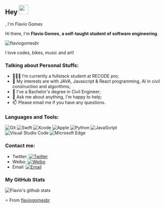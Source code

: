 ## Hey <img src="https://raw.githubusercontent.com/iampavangandhi/iampavangandhi/master/gifs/Hi.gif" width="30px"></h2>, I'm Flavio Gomes

Hi there, I'm **Flavio Gomes**, **a self-taught student of software engineering**.
<p align="left"> <img src="https://komarev.com/ghpvc/?username=flaviogomesbr" alt="flaviogomesbr" /> </p> 

I love codes, bikes, music and art!

### Talking about Personal Stuffs:

- 👨🏽‍💻 I’m currently a fullstack student at RECODE pro; 
- 🤔 My interests are with JAVA, Javascript & React programming, AI in civil construction and algorithms;
- 💼 I've a Bachelor's degree in Civil Engineer;
- 💬 Ask me about anything, I'm happy to help;
- 📫 Please email me if you have any questions.

### Languages and Tools:

![Git](https://img.shields.io/badge/Git-F05032?style=flat-square&logo=Git&logoColor=white)
![Swift](https://img.shields.io/badge/Swift-FA7343?style=flat-square&logo=Swift&logoColor=white)
![Xcode](https://img.shields.io/badge/Xcode-1575F9?style=flat-square&logo=Xcode&logoColor=white)
![Apple](https://img.shields.io/badge/iPhone_and_MacBook-999999?style=flat-square&logo=Apple&logoColor=white)
![Python](https://img.shields.io/badge/Python-3776AB?style=flat-square&logo=Python&logoColor=white)
![JavaScript](https://img.shields.io/badge/JavaScript-F7DF1E?style=flat-square&logo=JavaScript&logoColor=white)
![Visual Studio Code](https://img.shields.io/badge/Visual_Studio_Code-007ACC?style=flat-square&logo=Visual-Studio-Code&logoColor=white)
![Microsoft Edge](https://img.shields.io/badge/Microsoft_Edge-0078D7?style=flat-square&logo=Microsoft-Edge&logoColor=white)

### Contact me:

- Twitter: [![Twitter](https://img.shields.io/badge/@AlbertAbdilim-1DA1F2?style=flat-square&logo=twitter&logoColor=white)](https://twitter.com/AlbertAbdilim) 
- Weibo: [![Weibo](https://img.shields.io/badge/@Albert__Abdilim-E6162D?style=flat-square&logo=sina-weibo&logoColor=white)](https://weibo.com/1935602951)
- Email: [![Email](https://img.shields.io/badge/albert.abdilim@foxmail.com-D14836?style=flat-square&logo=gmail&logoColor=white)](mailto:albert.abdilim@foxmail.com)

### My GitHub Stats

![Flavio's github stats](https://github-readme-stats.vercel.app/api?username=flaviogomesbr&show_icons=true&theme=radical)

⭐️ From [flaviogomesbr](https://github.com/flaviogomesbr)
